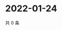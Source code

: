 # 2022-01-24

共 0 条

<!-- BEGIN WEIBO -->
<!-- 最后更新时间 Mon Jan 24 2022 04:00:39 GMT+0800 (China Standard Time) -->

<!-- END WEIBO -->
